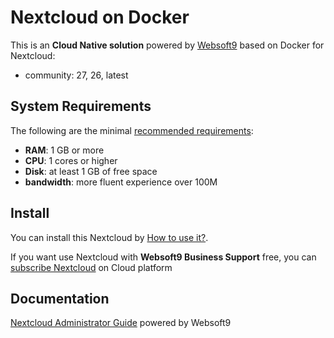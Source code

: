 # Nextcloud on Docker  

This is an **Cloud Native solution** powered by [Websoft9](https://www.websoft9.com) based on Docker for Nextcloud:

 - community:  27, 26, latest


## System Requirements

The following are the minimal [recommended requirements](https://github.com/nextcloud/docker):

* **RAM**: 1 GB or more
* **CPU**: 1 cores or higher
* **Disk**: at least 1 GB of free space
* **bandwidth**: more fluent experience over 100M  

## Install

You can install this Nextcloud by [How to use it?](https://github.com/Websoft9/docker-library#how-to-use-it).   

If you want use Nextcloud with **Websoft9 Business Support** free, you can [subscribe Nextcloud](https://www.websoft9.com/apps) on Cloud platform

## Documentation

[Nextcloud Administrator Guide](https://support.websoft9.com/docs/nextcloud) powered by Websoft9